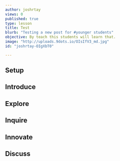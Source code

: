 ```yaml
---
author: joshrtay
views: 0
published: true
type: lesson
title: Test
blurb: "Testing a new post for #younger students"
objective: By teach this students will learn that.
image: "http://uploads.9dots.io/OIsIfV3_md.jpg"
id: "joshrtay-OIgXbT0"

---
```


## Setup
<!-- -->

## Introduce
<!-- -->

## Explore
<!-- -->

## Inquire
<!-- -->

## Innovate
<!-- -->

## Discuss

